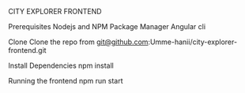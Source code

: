 CITY EXPLORER FRONTEND

Prerequisites
Nodejs and NPM Package Manager
Angular cli

Clone
Clone the repo from
git@github.com:Umme-hanii/city-explorer-frontend.git

Install Dependencies
npm install

Running the frontend
npm run start
